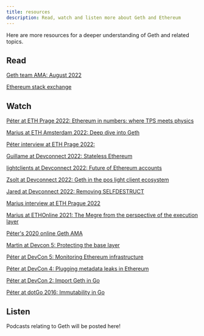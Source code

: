 ```yaml
---
title: resources
description: Read, watch and listen more about Geth and Ethereum
---
```


Here are more resources for a deeper understanding of Geth and related topics.

## Read

[Geth team AMA: August 2022](https://www.reddit.com/r/cryptoall/comments/wpr6dk/ama_we_are_the_go_ethereum_geth_team_18_august/)
 
[Ethereum stack exchange](https://ethereum.stackexchange.com/)


## Watch

[Péter at ETH Prage 2022: Ethereum in numbers: where TPS meets physics](https://www.youtube.com/watch?v=TdsaVoJiy3g)
 
[Marius at ETH Amsterdam 2022: Deep dive into Geth](https://www.youtube.com/watch?v=c4N79UXZqSc)
 
[Péter interview at ETH Prage 2022:](https://www.youtube.com/watch?v=cfxGzZZ_uOI)

[Guillame at Devconnect 2022: Stateless Ethereum](https://www.youtube.com/watch?v=XkzJncPYj0M&list=PLJijNYoOwnsuqDH9ITSvbqDOaUdA1vp2O&index=9)
 
[lightclients at Devconnect 2022: Future of Ethereum accounts](https://www.youtube.com/watch?v=pS5asEp6ry8&list=PLJijNYoOwnsuqDH9ITSvbqDOaUdA1vp2O&index=7)
 
[Zsolt at Devconnect 2022: Geth in the pos light client ecosystem](https://www.youtube.com/watch?v=EPZeFXau-RE&list=PLJijNYoOwnst-feT7PsCLaSdiFYzWtf7j&index=2)
 
[Jared at Devconnect 2022: Removing SELFDESTRUCT](https://www.youtube.com/watch?v=pDr-h334-Cs&list=PLJijNYoOwnsuqDH9ITSvbqDOaUdA1vp2O&index=5)
 
[Marius interview at ETH Prague 2022](https://www.youtube.com/watch?v=QKr3KHTjbjQ)
 
[Marius at ETHOnline 2021: The Megre from the perspective of the execution layer](https://www.youtube.com/watch?v=3DDjfUvQ2TE)
 
[Péter's 2020 online Geth AMA](https://www.youtube.com/watch?v=gVMDw66atr4)
 
[Martin at Devcon 5: Protecting the base layer](https://www.youtube.com/watch?v=wLcyIgblIxE)
 
[Péter at DevCon 5: Monitoring Ethereum infrastructure](https://www.youtube.com/watch?v=2I_Cfr-OUp4)
 
[Péter at DevCon 4: Plugging metadata leaks in Ethereum](https://www.youtube.com/watch?v=J1JenTo7oLE)
 
[Péter at DevCon 2: Import Geth in Go](https://www.youtube.com/watch?v=R0Ia1U9Gxjg)
 
[Péter at dotGo 2016: Immutability in Go](https://www.youtube.com/watch?v=fNUx4jHTaIc)


## Listen

Podcasts relating to Geth will be posted here!